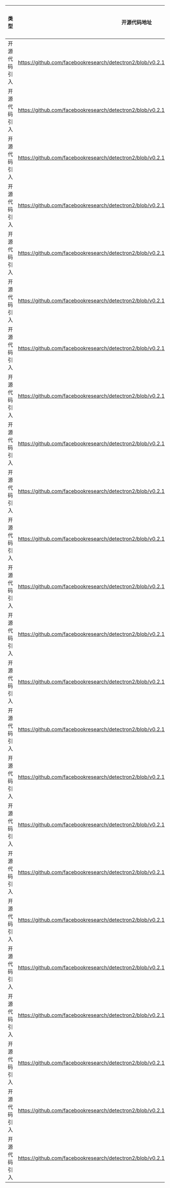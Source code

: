 | 类型     | 开源代码地址                                                                                        | 文件名                                                 | 公网IP地址/公网URL地址/域名/邮箱地址                                                          | 用途说明   |
|--------|-----------------------------------------------------------------------------------------------|-----------------------------------------------------|---------------------------------------------------------------------------------|--------|
| 开源代码引入 | https://github.com/facebookresearch/detectron2/blob/v0.2.1/datasets/prepare_for_tests.sh      | CascadedMaskRCNN/datasets/prepare_for_tests.sh      | https://dl.fbaipublicfiles.com/detectron2                                       | 下载数据集  |
| 开源代码引入 | https://github.com/facebookresearch/detectron2/blob/v0.2.1/datasets/prepare_panoptic_fpn.py   | CascadedMaskRCNN/datasets/prepare_panoptic_fpn.py   | "https://dl.fbaipublicfiles.com/detectron2/                                     | 下载数据集  |
| 开源代码引入 | https://github.com/facebookresearch/detectron2/blob/v0.2.1/detectron2/checkpoint/catalog.py   | CascadedMaskRCNN/detectron2/checkpoint/catalog.py   | https://dl.fbaipublicfiles.com/detectron                                        | 下载权重文件 |
| 开源代码引入 | https://github.com/facebookresearch/detectron2/blob/v0.2.1/detectron2/checkpoint/catalog.py   | CascadedMaskRCNN/detectron2/checkpoint/catalog.py   | https://dl.fbaipublicfiles.com/detectron2/                                      | 下载权重文件 |
| 开源代码引入 | https://github.com/facebookresearch/detectron2/blob/v0.2.1/detectron2/model_zoo/model_zoo.py  | CascadedMaskRCNN/detectron2/model_zoo/model_zoo.py  | https://dl.fbaipublicfiles.com/detectron2/                                      | 下载权重文件 |
| 开源代码引入 | https://github.com/facebookresearch/detectron2/blob/v0.2.1/dev/packaging/build_wheel.sh       | CascadedMaskRCNN/dev/packaging/build_wheel.sh       | https://download.pytorch.org/whl/"$CU_VERSION"/torch_stable.html                | 下载第三方包 |
| 开源代码引入 | https://github.com/facebookresearch/detectron2/blob/v0.2.1/dev/packaging/gen_install_table.py | CascadedMaskRCNN/dev/packaging/gen_install_table.py | https://dl.fbaipublicfiles.com/detectron2/wheels/{cuda}/torch{torch}/index.html | 下载第三方包 |
| 开源代码引入 | https://github.com/facebookresearch/detectron2/blob/v0.2.1/docker/Dockerfile                  | CascadedMaskRCNN/docker/Dockerfile                  | https://bootstrap.pypa.io/get-pip.py                                            | 下载第三方包 |
| 开源代码引入 | https://github.com/facebookresearch/detectron2/blob/v0.2.1/docker/Dockerfile                  | CascadedMaskRCNN/docker/Dockerfile                  | https://download.pytorch.org/whl/cu101/torch_stable.html                        | 下载第三方包 |
| 开源代码引入 | https://github.com/facebookresearch/detectron2/blob/v0.2.1/docker/Dockerfile                  | CascadedMaskRCNN/docker/Dockerfile                  | https://github.com/facebookresearch/detectron2                                  | 下载第三方包 |
| 开源代码引入 | https://github.com/facebookresearch/detectron2/blob/v0.2.1/docker/Dockerfile                  | CascadedMaskRCNN/docker/Dockerfile                  | https://github.com/facebookresearch/fvcore                                      | 下载第三方包 |
| 开源代码引入 | https://github.com/facebookresearch/detectron2/blob/v0.2.1/docker/Dockerfile-circleci         | CascadedMaskRCNN/docker/Dockerfile-circleci         | https://bootstrap.pypa.io/get-pip.py                                            | 下载第三方包 |
| 开源代码引入 | https://github.com/facebookresearch/detectron2/blob/v0.2.1/docker/Dockerfile-circleci         | CascadedMaskRCNN/docker/Dockerfile-circleci         | https://download.pytorch.org/whl/cu101/torch_stable.html                        | 下载第三方包 |
| 开源代码引入 | https://github.com/facebookresearch/detectron2/blob/v0.2.1/docs/conf.py                       | CascadedMaskRCNN/docs/conf.py                       | https://github.com/facebookresearch/detectron2/blob/master/                     | 源码链接   |
| 开源代码引入 | https://github.com/facebookresearch/detectron2/blob/v0.2.1/docs/conf.py                       | CascadedMaskRCNN/docs/conf.py                       | https://docs.python.org/3.6                                                     | 源码链接   |
| 开源代码引入 | https://github.com/facebookresearch/detectron2/blob/v0.2.1/docs/conf.py                       | CascadedMaskRCNN/docs/conf.py                       | https://docs.scipy.org/doc/numpy/                                               | 源码链接   |
| 开源代码引入 | https://github.com/facebookresearch/detectron2/blob/v0.2.1/docs/conf.py                       | CascadedMaskRCNN/docs/conf.py                       | https://pytorch.org/docs/master/                                                | 源码链接   |
| 开源代码引入 | https://github.com/facebookresearch/detectron2/blob/v0.2.1/docs/conf.py                       | CascadedMaskRCNN/docs/conf.py                       | https://arxiv.org/abs/                                                          | 论文链接   |
| 开源代码引入 | https://github.com/facebookresearch/detectron2/blob/v0.2.1/setup.py                           | CascadedMaskRCNN/setup.py                           | https://github.com/facebookresearch/detectron2                                                                   | 第三包链接  |
| 开源代码引入 | https://github.com/facebookresearch/detectron2/blob/v0.2.1/setup.py                           | CascadedMaskRCNN/setup.py                           | https://github.com/psf/black@673327449f86fce558adde153bb6cbe54bfebad2                                            | 第三包链接  |
| 开源代码引入 | https://github.com/facebookresearch/detectron2/blob/v0.2.1/tests/data/test_coco_evaluation.py | CascadedMaskRCNN/tests/data/test_coco_evaluation.py | http://images.cocodataset.org/val2017/000000000285.jpg                                                           | 测试数据   |
| 开源代码引入 | https://github.com/facebookresearch/detectron2/blob/v0.2.1/tests/data/test_coco_evaluation.py | CascadedMaskRCNN/tests/data/test_coco_evaluation.py | http://farm8.staticflickr.com/7434/9138147604_c6225224b8_z.jpg                                                   | 测试数据   |
| 开源代码引入 | https://github.com/facebookresearch/detectron2/blob/v0.2.1/tests/data/test_coco_evaluation.py | CascadedMaskRCNN/tests/data/test_coco_evaluation.py | http://images.cocodataset.org/val2017/000000000139.jpg                                                           | 测试数据   |
| 开源代码引入 | https://github.com/facebookresearch/detectron2/blob/v0.2.1/tests/tests/test_model_zoo.py      | CascadedMaskRCNN/tests/test_model_zoo.py            | https://dl.fbaipublicfiles.com/detectron2/Misc/scratch_mask_rcnn_R_50_FPN_3x_gn/138602908/model_final_01ca85.pkl | 下载权重文件 |





